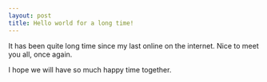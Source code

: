 ```yaml
---
layout: post
title: Hello world for a long time!
---
```


It has been quite long time since my last online on the internet. Nice to meet you all, once again.

I hope we will have so much happy time together.